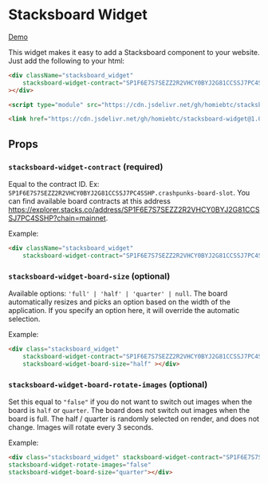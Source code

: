 # Stacksboard Widget

[Demo](https://homiebtc.github.io/stacksboard-widget/)


This widget makes it easy to add a Stacksboard component to your website. Just add the following to your html: 

```html
<div className="stacksboard_widget"
    stacksboard-widget-contract="SP1F6E7S7SEZZ2R2VHCY0BYJ2G81CCSSJ7PC4SSHP.crashpunks-board-slot"
></div>

<script type="module" src="https://cdn.jsdelivr.net/gh/homiebtc/stacksboard-widget@1.0.4/build/dist/index.js"></script>

<link href="https://cdn.jsdelivr.net/gh/homiebtc/stacksboard-widget@1.0.4/build/dist/index.css" rel="stylesheet"/>
```

## Props

### `stacksboard-widget-contract` (required)
Equal to the contract ID. Ex: `SP1F6E7S7SEZZ2R2VHCY0BYJ2G81CCSSJ7PC4SSHP.crashpunks-board-slot`. You can find available board contracts at this address https://explorer.stacks.co/address/SP1F6E7S7SEZZ2R2VHCY0BYJ2G81CCSSJ7PC4SSHP?chain=mainnet. 

Example:
```html
<div className="stacksboard_widget"
    stacksboard-widget-contract="SP1F6E7S7SEZZ2R2VHCY0BYJ2G81CCSSJ7PC4SSHP.crashpunks-board-slot" ></div>
```

### `stacksboard-widget-board-size` (optional)
Available options: `'full' | 'half' | 'quarter' | null`. The board automatically resizes and picks an option based on the width of the application. If you specify an option here, it will override the automatic selection.

Example:
```html
<div class="stacksboard_widget" 
    stacksboard-widget-contract="SP1F6E7S7SEZZ2R2VHCY0BYJ2G81CCSSJ7PC4SSHP.crashpunks-board-slot"
    stacksboard-widget-board-size="half" ></div>
```

### `stacksboard-widget-board-rotate-images` (optional)
Set this equal to `"false"` if you do not want to switch out images when the board is `half` or `quarter`. The board does not switch out images when the board is full. The half / quarter is randomly selected on render, and does not change. Images will rotate every 3 seconds.


Example:
```html
<div class="stacksboard_widget" stacksboard-widget-contract="SP1F6E7S7SEZZ2R2VHCY0BYJ2G81CCSSJ7PC4SSHP.megapont-board-slot"
stacksboard-widget-rotate-images="false"
stacksboard-widget-board-size="quarter"></div>
```